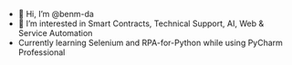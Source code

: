 - 👋 Hi, I’m @benm-da
- 👀 I’m interested in Smart Contracts, Technical Support, AI, Web & Service Automation
- Currently learning Selenium and RPA-for-Python while using PyCharm Professional

<!---
benm-da/benm-da is a ✨ special ✨ repository because its `README.md` (this file) appears on your GitHub profile.
You can click the Preview link to take a look at your changes.
--->

